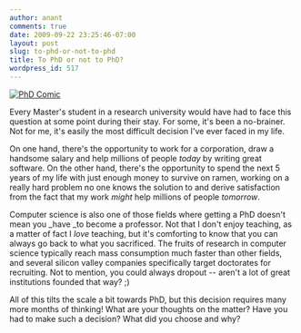 ```yaml
---
author: anant
comments: true
date: 2009-09-22 23:25:46-07:00
layout: post
slug: to-phd-or-not-to-phd
title: To PhD or not to PhD?
wordpress_id: 517
---
```


[![PhD Comic](http://www.phdcomics.com/comics/archive/phd021302s.gif)](http://www.phdcomics.com/comics/archive.php?comicid=282)

Every Master's student in a research university would have had to face this question at some point during their stay. For some, it's been a no-brainer. Not for me, it's easily the most difficult decision I've ever faced in my life.

On one hand, there's the opportunity to work for a corporation, draw a handsome salary and help millions of people _today_ by writing great software. On the other hand, there's the opportunity to spend the next 5 years of my life with just enough money to survive on ramen, working on a really hard problem no one knows the solution to and derive satisfaction from the fact that my work _might_ help millions of people _tomorrow_.

Computer science is also one of those fields where getting a PhD doesn't mean you _have _to become a professor. Not that I don't enjoy teaching, as a matter of fact I _love_ teaching, but it's comforting to know that you can always go back to what you sacrificed. The fruits of research in computer science typically reach mass consumption much faster than other fields, and several silicon valley companies specifically target doctorates for recruiting. Not to mention, you could always dropout -- aren't a lot of great institutions founded that way? ;)

All of this tilts the scale a bit towards PhD, but this decision requires many more months of thinking! What are your thoughts on the matter? Have you had to make such a decision? What did you choose and why?

